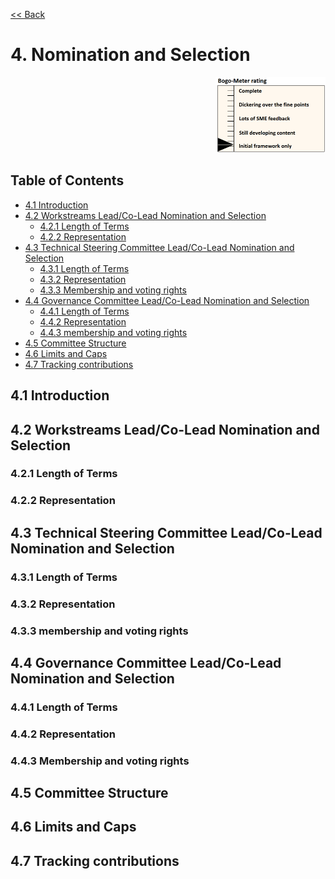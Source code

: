 [<< Back](../)

# 4. Nomination and Selection
<p align="right"><img src="../figures/bogo_ifo.png" alt="scope" title="Scope" width="35%"/></p>


## Table of Contents
* [4.1 Introduction](#4.1)
* [4.2 Workstreams Lead/Co-Lead Nomination and Selection](#4.2)
  * [4.2.1 Length of Terms](#4.2.1)
  * [4.2.2 Representation](#4.2.2)
* [4.3 Technical Steering Committee Lead/Co-Lead Nomination and Selection](#4.3)
  * [4.3.1 Length of Terms](#4.3.1)
  * [4.3.2 Representation](#4.3.2)
  * [4.3.3 Membership and voting rights](#4.3.3)
* [4.4 Governance Committee Lead/Co-Lead Nomination and Selection](#4.4)
  * [4.4.1 Length of Terms](#4.4.1)
  * [4.4.2 Representation](#4.4.2)
  * [4.4.3 membership and voting rights](#4.4.3)
* [4.5 Committee Structure](#4.5)
* [4.6 Limits and Caps](#4.6)
* [4.7 Tracking contributions](#4.7)

<a name="4.1"></a>
## 4.1 Introduction

<a name="4.2"></a>
## 4.2 Workstreams Lead/Co-Lead Nomination and Selection

<a name="4.2.1"></a>
### 4.2.1 Length of Terms

<a name="4.2.2"></a>
### 4.2.2 Representation

<a name="4.3"></a>
## 4.3 Technical Steering Committee Lead/Co-Lead Nomination and Selection

<a name="4.3.1"></a>
### 4.3.1 Length of Terms

<a name="4.3.2"></a>
### 4.3.2 Representation

<a name="4.3.3"></a>
### 4.3.3 membership and voting rights

<a name="4.4"></a>
## 4.4 Governance Committee Lead/Co-Lead Nomination and Selection

<a name="4.4.1"></a>
### 4.4.1 Length of Terms

<a name="4.4.2"></a>
### 4.4.2 Representation

<a name="4.4.3"></a>
### 4.4.3 Membership and voting rights

<a name="4.5"></a>
## 4.5 Committee Structure

<a name="4.6"></a>
## 4.6 Limits and Caps

<a name="4.7"></a>
## 4.7 Tracking contributions

